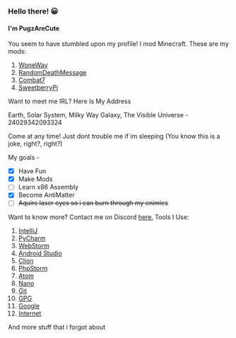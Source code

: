 
### Hello there! 😀

#### I'm PugzAreCute

 You seem to have stumbled upon my profile!
I mod Minecraft. These are my mods:

 1. [WoneWay](https://www.curseforge.com/minecraft/mc-mods/woneway)
 2. [RandomDeathMessage](https://www.curseforge.com/minecraft/mc-mods/randomdeathmessage)
 3. [Combat7](https://www.curseforge.com/minecraft/mc-mods/combat7)
 4. [SweetberryPi](https://www.curseforge.com/minecraft/mc-mods/sweetberrypi)

Want to meet me IRL? Here Is My Address

Earth, Solar System, Milky Way Galaxy, The Visible Universe - 24029342093324

Come at any time! Just dont trouble me if im sleeping (You know this is a joke, right?, right?)

My goals - 

 - [x] Have Fun
 - [x] Make Mods
 - [ ] Learn x86 Assembly
 - [x] Become AntiMatter
 - [ ] ~~Aquire laser eyes so i can burn through my enimies~~

Want to know more? Contact me on Discord [here.](https://discord.gg/geNRqMu5XW)
Tools I Use:
 1. [IntelliJ](https://www.jetbrains.com/idea/)
 2. [PyCharm](https://www.jetbrains.com/pycharm/)
 3. [WebStorm](https://www.jetbrains.com/webstorm/)
 4. [Android Studio](https://developer.android.com/studio)
 5. [Clion](https://www.jetbrains.com/clion/)
 6. [PhpStorm](https://www.jetbrains.com/phpstorm/)
 7. [Atom](https://atom.io/)
 8. [Nano](https://www.nano-editor.org/)
 9. [Git](https://git-scm.com/)
 10. [GPG](https://gnupg.org/)
 11. [Google](https://www.google.com/)
 12. [Internet](https://en.wikipedia.org/wiki/Internet)
 
 And more stuff that i forgot about

